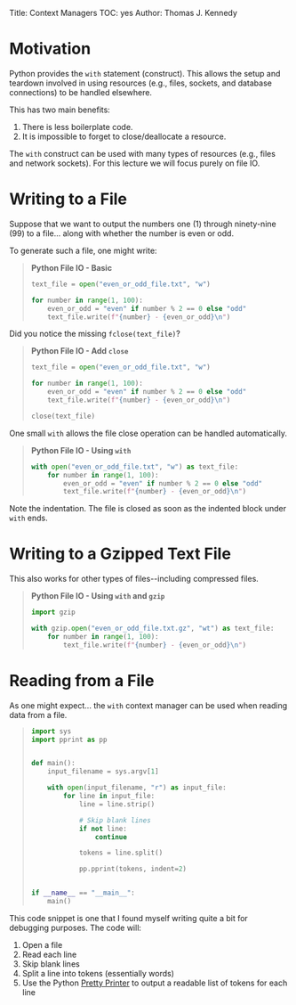 Title: Context Managers
TOC: yes
Author: Thomas J. Kennedy


# Motivation

Python provides the `with` statement (construct). This allows the setup and
teardown involved in using resources (e.g., files, sockets, and database
connections) to be handled elsewhere.

This has two main benefits:

  1. There is less boilerplate code.
  2. It is impossible to forget to close/deallocate a resource.

The `with` construct can be used with many types of resources (e.g., files and
network sockets). For this lecture we will focus purely on file IO.


# Writing to a File

Suppose that we want to output the numbers one (1) through ninety-nine (99) to
a file... along with whether the number is even or odd.

To generate such a file, one might write:

> **Python File IO - Basic**
> 
> ```python
> text_file = open("even_or_odd_file.txt", "w")
> 
> for number in range(1, 100):
>     even_or_odd = "even" if number % 2 == 0 else "odd"
>     text_file.write(f"{number} - {even_or_odd}\n")
> ```

Did you notice the missing `fclose(text_file)`?

> **Python File IO - Add `close`**
>
> ```python
> text_file = open("even_or_odd_file.txt", "w")
> 
> for number in range(1, 100):
>     even_or_odd = "even" if number % 2 == 0 else "odd"
>     text_file.write(f"{number} - {even_or_odd}\n")
>
> close(text_file)
> ```

One small `with` allows the file close operation can be handled automatically.

> **Python File IO - Using `with`**
> 
> ```python
> with open("even_or_odd_file.txt", "w") as text_file:
>     for number in range(1, 100):
>         even_or_odd = "even" if number % 2 == 0 else "odd"
>         text_file.write(f"{number} - {even_or_odd}\n")
> ```

Note the indentation. The file is closed as soon as the indented block under
`with` ends.


# Writing to a Gzipped Text File

This also works for other types of files--including compressed files.

> **Python File IO - Using `with` and `gzip`**
> 
> ```python
> import gzip
> 
> with gzip.open("even_or_odd_file.txt.gz", "wt") as text_file:
>     for number in range(1, 100):
>         text_file.write(f"{number} - {even_or_odd}\n")
> ```


# Reading from a File

As one might expect... the `with` context manager can be used when reading data
from a file. 

> ```python
> import sys
> import pprint as pp
> 
> 
> def main():
>     input_filename = sys.argv[1]
> 
>     with open(input_filename, "r") as input_file:
>         for line in input_file:
>             line = line.strip()
> 
>             # Skip blank lines
>             if not line:
>                 continue
> 
>             tokens = line.split()
> 
>             pp.pprint(tokens, indent=2)
> 
> 
> if __name__ == "__main__":
>     main()
> ```

This code snippet is one that I found myself writing quite a bit for debugging
purposes. The code will:

  1. Open a file
  2. Read each line
  3. Skip blank lines
  4. Split a line into tokens (essentially words)
  5. Use the Python  [Pretty
     Printer](https://docs.python.org/3.11/library/pprint.html) to output a
     readable list of tokens for each line
